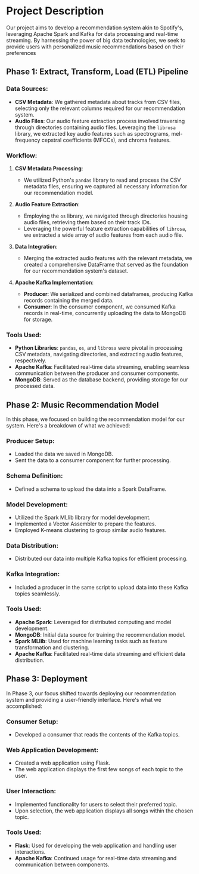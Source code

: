 # Project Description
Our project aims to develop a recommendation system akin to Spotify's, leveraging Apache Spark and Kafka for data processing and real-time streaming. By harnessing the power of big data technologies, we seek to provide users with personalized music recommendations based on their preferences

## Phase 1: Extract, Transform, Load (ETL) Pipeline

### Data Sources:
- **CSV Metadata**: We gathered metadata about tracks from CSV files, selecting only the relevant columns required for our recommendation system.
- **Audio Files**: Our audio feature extraction process involved traversing through directories containing audio files. Leveraging the `librosa` library, we extracted key audio features such as spectrograms, mel-frequency cepstral coefficients (MFCCs), and chroma features.

### Workflow:
1. **CSV Metadata Processing**:
   - We utilized Python's `pandas` library to read and process the CSV metadata files, ensuring we captured all necessary information for our recommendation model.

2. **Audio Feature Extraction**:
   - Employing the `os` library, we navigated through directories housing audio files, retrieving them based on their track IDs.
   - Leveraging the powerful feature extraction capabilities of `librosa`, we extracted a wide array of audio features from each audio file.

3. **Data Integration**:
   - Merging the extracted audio features with the relevant metadata, we created a comprehensive DataFrame that served as the foundation for our recommendation system's dataset.

4. **Apache Kafka Implementation**:
   - **Producer**: We serialized and combined dataframes, producing Kafka records containing the merged data.
   - **Consumer**: In the consumer component, we consumed Kafka records in real-time, concurrently uploading the data to MongoDB for storage.

### Tools Used:
- **Python Libraries**: `pandas`, `os`, and `librosa` were pivotal in processing CSV metadata, navigating directories, and extracting audio features, respectively.
- **Apache Kafka**: Facilitated real-time data streaming, enabling seamless communication between the producer and consumer components.
- **MongoDB**: Served as the database backend, providing storage for our processed data.

## Phase 2: Music Recommendation Model

In this phase, we focused on building the recommendation model for our system. Here's a breakdown of what we achieved:

### Producer Setup:
- Loaded the data we saved in MongoDB.
- Sent the data to a consumer component for further processing.

### Schema Definition:
- Defined a schema to upload the data into a Spark DataFrame.

### Model Development:
- Utilized the Spark MLlib library for model development.
- Implemented a Vector Assembler to prepare the features.
- Employed K-means clustering to group similar audio features.

### Data Distribution:
- Distributed our data into multiple Kafka topics for efficient processing.

### Kafka Integration:
- Included a producer in the same script to upload data into these Kafka topics seamlessly.

### Tools Used:
- **Apache Spark**: Leveraged for distributed computing and model development.
- **MongoDB**: Initial data source for training the recommendation model.
- **Spark MLlib**: Used for machine learning tasks such as feature transformation and clustering.
- **Apache Kafka**: Facilitated real-time data streaming and efficient data distribution.

## Phase 3: Deployment

In Phase 3, our focus shifted towards deploying our recommendation system and providing a user-friendly interface. Here's what we accomplished:

### Consumer Setup:
- Developed a consumer that reads the contents of the Kafka topics.

### Web Application Development:
- Created a web application using Flask.
- The web application displays the first few songs of each topic to the user.

### User Interaction:
- Implemented functionality for users to select their preferred topic.
- Upon selection, the web application displays all songs within the chosen topic.

### Tools Used:
- **Flask**: Used for developing the web application and handling user interactions.
- **Apache Kafka**: Continued usage for real-time data streaming and communication between components.

